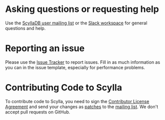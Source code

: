 # Asking questions or requesting help

Use the [ScyllaDB user mailing list](https://groups.google.com/forum/#!forum/scylladb-users) or the [Slack workspace](http://slack.scylladb.com) for general questions and help.

# Reporting an issue

Please use the [Issue Tracker](https://github.com/scylladb/scylla/issues/) to report issues.  Fill in as much information as you can in the issue template, especially for performance problems.

# Contributing Code to Scylla

To contribute code to Scylla, you need to sign the [Contributor License Agreement](http://www.scylladb.com/opensource/cla/) and send your changes as [patches](https://github.com/scylladb/scylla/wiki/Formatting-and-sending-patches) to the [mailing list](https://groups.google.com/forum/#!forum/scylladb-dev). We don't accept pull requests on GitHub.
